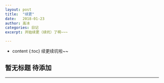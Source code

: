 ```yaml
---
layout: post
title:  "续更"
date:   2018-01-23
author: 高冰
categories: 日记
excerpt: 开始续更（续坑）了啊~~~

---
```

* content
{:toc}
续更续坑啦~~


## 暂无标题 待添加




---






